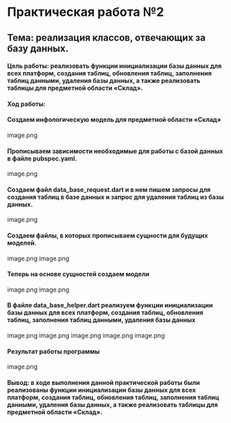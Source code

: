 
# Практическая работа №2
## Тема: реализация классов, отвечающих за базу данных.
#### Цель работы: реализовать функции инициализации базы данных для всех платформ, создания таблиц, обновления таблиц, заполнения таблиц данными, удаления базы данных, а также реализовать таблицы для предметной области «Склад».
#### Ход работы:
#### Создаем инфологическую модель для предметной области «Склад»
image.png
#### Прописываем зависимости необходимые для работы с базой данных в файле pubspec.yaml.
image.png
#### Создаем файл data_base_request.dart и в нем пишем запросы для создания таблиц в базе данных и запрос для удаления таблиц из базы данных.
image.png
#### Создаем файлы, в которых прописываем сущности для будущих моделей.
image.png
image.png
#### Теперь на основе сущностей создаем модели
image.png
image.png
#### В файле data_base_helper.dart реализуем функции инициализации базы данных для всех платформ, создания таблиц, обновления таблиц, заполнения таблиц данными, удаления базы данных
image.png
image.png
image.png
image.png
image.png
#### Результат работы программы
image.png
#### Вывод: в ходе выполнения данной практической работы были реализованы функции инициализации базы данных для всех платформ, создания таблиц, обновления таблиц, заполнения таблиц данными, удаления базы данных, а также реализовать таблицы для предметной области «Склад».

